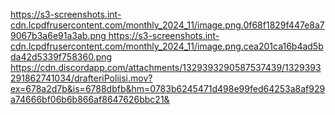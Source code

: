 [https://s3-screenshots.int-cdn.lcpdfrusercontent.com/monthly_2024_11/image.png.0f68f1829f447e8a79067b3a6e91a3ab.png
https://s3-screenshots.int-cdn.lcpdfrusercontent.com/monthly_2024_11/image.png.cea201ca16b4ad5bda42d5339f758360.png
](https://cdn.discordapp.com/attachments/1329393290587537439/1329393291862741034/drafteriPoliisi.mov?ex=678a2d7b&is=6788dbfb&hm=0783b6245471d498e99fed64253a8af929a74666bf06b6b866af8647626bbc21&)
https://cdn.discordapp.com/attachments/1329393290587537439/1329393291862741034/drafteriPoliisi.mov?ex=678a2d7b&is=6788dbfb&hm=0783b6245471d498e99fed64253a8af929a74666bf06b6b866af8647626bbc21&
